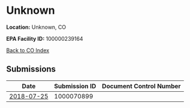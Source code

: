 # Unknown

**Location:** Unknown, CO

**EPA Facility ID:** 100000239164

[Back to CO Index](../../index.md)

## Submissions

| Date | Submission ID | Document Control Number |
|------|--------------|-------------------------|
| [2018-07-25](submissions/1000070899.md) | 1000070899 |  |
